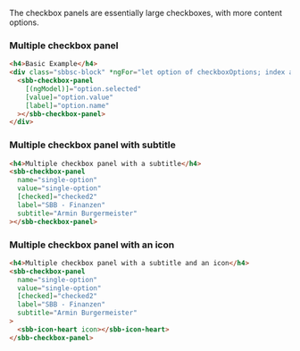 The checkbox panels are essentially large checkboxes, with more content options.

### Multiple checkbox panel

```html
<h4>Basic Example</h4>
<div class="sbbsc-block" *ngFor="let option of checkboxOptions; index as i">
  <sbb-checkbox-panel
    [(ngModel)]="option.selected"
    [value]="option.value"
    [label]="option.name"
  ></sbb-checkbox-panel>
</div>
```

### Multiple checkbox panel with subtitle

```html
<h4>Multiple checkbox panel with a subtitle</h4>
<sbb-checkbox-panel
  name="single-option"
  value="single-option"
  [checked]="checked2"
  label="SBB - Finanzen"
  subtitle="Armin Burgermeister"
></sbb-checkbox-panel>
```

### Multiple checkbox panel with an icon

```html
<h4>Multiple checkbox panel with a subtitle and an icon</h4>
<sbb-checkbox-panel
  name="single-option"
  value="single-option"
  [checked]="checked2"
  label="SBB - Finanzen"
  subtitle="Armin Burgermeister"
>
  <sbb-icon-heart icon></sbb-icon-heart>
</sbb-checkbox-panel>
```
